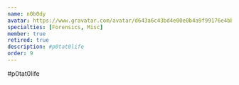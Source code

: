```yaml
---
name: n0b0dy
avatar: https://www.gravatar.com/avatar/d643a6c43bd4e00e0b4a9f99176e4bbe?d=identicon&s=256
specialties: [Forensics, Misc]
member: true
retired: true
description: #p0tat0life
order: 9
---
```


#p0tat0life
